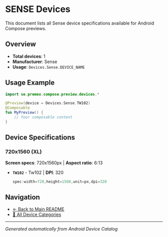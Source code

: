 # SENSE Devices

This document lists all Sense device specifications available for Android Compose previews.

## Overview

- **Total devices**: 1
- **Manufacturer**: Sense
- **Usage**: `Devices.Sense.DEVICE_NAME`

## Usage Example

```kotlin
import se.premex.compose.preview.devices.*

@Preview(device = Devices.Sense.TW102)
@Composable
fun MyPreview() {
    // Your composable content
}
```

## Device Specifications

### 720x1560 (XL)

**Screen specs**: 720x1560px | **Aspect ratio**: 6:13

- **`TW102`** - Tw102 | **DPI**: 320
  ```kotlin
  spec:width=720,height=1560,unit=px,dpi=320
  ```

## Navigation

- [← Back to Main README](../../README.md)
- [📱 All Device Categories](../README.md)

---
*Generated automatically from Android Device Catalog*
